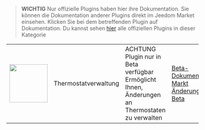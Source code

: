 
>**WICHTIG**
>Nur offizielle Plugins haben hier ihre Dokumentation. Sie können die Dokumentation anderer Plugins direkt im Jeedom Market einsehen. Klicken Sie bei dem betreffenden Plugin auf Dokumentation.
>Du kannst sehen [hier](https://market.jeedom.com/index.php?v=d&p=market&type=plugin&categorie=thermostatmanager) alle offiziellen Plugins in dieser Kategorie


| | | | |
|--- | --- | --- | ---|
|<img src="./beta/._icon.png" class="pluginLogo" width="100" />|Thermostatverwaltung|ACHTUNG Plugin nur in Beta verfügbar<br/>Ermöglicht Ihnen, Änderungen an Thermostaten zu verwalten|[Beta-Dokumentation](./beta/index.md)<br/>[Markt](https://market.jeedom.com/index.php?v=d&p=market_display&id=4200)<br/>[Änderungsprotokoll Beta](./beta/changelog.md)|
